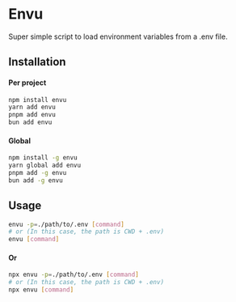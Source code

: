 # Envu

Super simple script to load environment variables from a .env file.

## Installation

#### Per project

```sh
npm install envu
yarn add envu
pnpm add envu
bun add envu
```

#### Global

```sh
npm install -g envu
yarn global add envu
pnpm add -g envu
bun add -g envu
```

## Usage

```sh
envu -p=./path/to/.env [command]
# or (In this case, the path is CWD + .env)
envu [command]
```

#### Or

```sh
npx envu -p=./path/to/.env [command]
# or (In this case, the path is CWD + .env)
npx envu [command]
```
